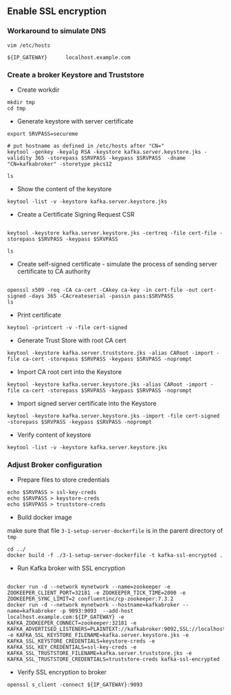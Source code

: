 ## Enable SSL encryption

### Workaround to simulate DNS 

```text
vim /etc/hosts

${IP_GATEWAY}      localhost.example.com
```

### Create a broker Keystore and Truststore

* Create workdir

```text
mkdir tmp
cd tmp
```

* Generate keystore with server certificate

```text
export SRVPASS=secureme

# put hostname as defined in /etc/hosts after "CN="
keytool -genkey -keyalg RSA -keystore kafka.server.keystore.jks -validity 365 -storepass $SRVPASS -keypass $SRVPASS  -dname "CN=kafkabroker" -storetype pkcs12

ls
```

* Show the content of the keystore

```text
keytool -list -v -keystore kafka.server.keystore.jks
```

* Create a Certificate Signing Request CSR

```text

keytool -keystore kafka.server.keystore.jks -certreq -file cert-file -storepass $SRVPASS -keypass $SRVPASS

ls

```


* Create self-signed certificate - simulate the process of sending server certificate to CA authority

```text

openssl x509 -req -CA ca-cert -CAkey ca-key -in cert-file -out cert-signed -days 365 -CAcreateserial -passin pass:$SRVPASS
ls

```

* Print certificate

```text
keytool -printcert -v -file cert-signed

```

* Generate Trust Store with root CA cert

```text
keytool -keystore kafka.server.truststore.jks -alias CARoot -import -file ca-cert -storepass $SRVPASS -keypass $SRVPASS -noprompt

```

* Import CA root cert into the Keystore

```text
keytool -keystore kafka.server.keystore.jks -alias CARoot -import -file ca-cert -storepass $SRVPASS -keypass $SRVPASS -noprompt
```

* Import signed server certificate into the Keystore

```text
keytool -keystore kafka.server.keystore.jks -import -file cert-signed -storepass $SRVPASS -keypass $SRVPASS -noprompt

```

* Verify content of keystore
```text
keytool -list -v -keystore kafka.server.keystore.jks

```

### Adjust Broker configuration  

* Prepare files to store credentials

```text
echo $SRVPASS > ssl-key-creds
echo $SRVPASS > keystore-creds
echo $SRVPASS > truststore-creds
```

* Build docker image

make sure that file `3-1-setup-server-dockerfile` is in the parent directory of `tmp` 

```text
cd ../
docker build -f ./3-1-setup-server-dockerfile -t kafka-ssl-encrypted .

```

* Run Kafka broker with SSL encryption

```text

docker run -d --network mynetwork --name=zookeeper -e ZOOKEEPER_CLIENT_PORT=32181 -e ZOOKEEPER_TICK_TIME=2000 -e ZOOKEEPER_SYNC_LIMIT=2 confluentinc/cp-zookeeper:7.3.2
docker run -d --network mynetwork --hostname=kafkabroker --name=kafkabroker -p 9093:9093  --add-host localhost.example.com:${IP_GATEWAY} -e KAFKA_ZOOKEEPER_CONNECT=zookeeper:32181 -e KAFKA_ADVERTISED_LISTENERS=PLAINTEXT://kafkabroker:9092,SSL://localhost.example.com:9093 -e KAFKA_SSL_KEYSTORE_FILENAME=kafka.server.keystore.jks -e KAFKA_SSL_KEYSTORE_CREDENTIALS=keystore-creds -e KAFKA_SSL_KEY_CREDENTIALS=ssl-key-creds -e KAFKA_SSL_TRUSTSTORE_FILENAME=kafka.server.truststore.jks -e KAFKA_SSL_TRUSTSTORE_CREDENTIALS=truststore-creds kafka-ssl-encrypted

```

* Verify SSL encryption to broker

```text
openssl s_client -connect ${IP_GATEWAY}:9093
```
